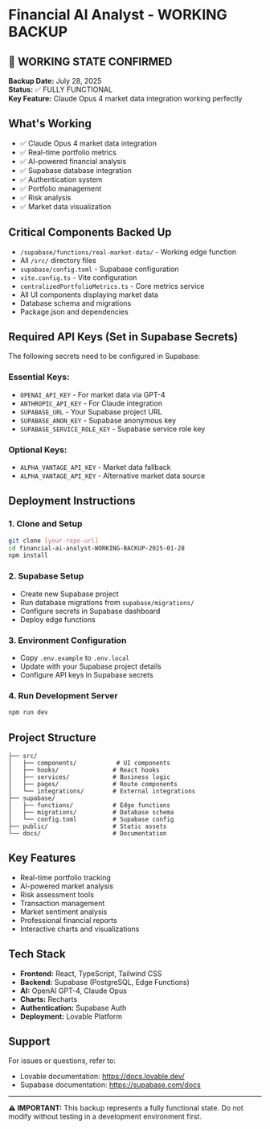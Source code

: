 # Financial AI Analyst - WORKING BACKUP

## 🎉 WORKING STATE CONFIRMED
**Backup Date:** July 28, 2025  
**Status:** ✅ FULLY FUNCTIONAL  
**Key Feature:** Claude Opus 4 market data integration working perfectly

## What's Working
- ✅ Claude Opus 4 market data integration
- ✅ Real-time portfolio metrics
- ✅ AI-powered financial analysis
- ✅ Supabase database integration
- ✅ Authentication system
- ✅ Portfolio management
- ✅ Risk analysis
- ✅ Market data visualization

## Critical Components Backed Up
- `/supabase/functions/real-market-data/` - Working edge function
- All `/src/` directory files
- `supabase/config.toml` - Supabase configuration
- `vite.config.ts` - Vite configuration
- `centralizedPortfolioMetrics.ts` - Core metrics service
- All UI components displaying market data
- Database schema and migrations
- Package.json and dependencies

## Required API Keys (Set in Supabase Secrets)
The following secrets need to be configured in Supabase:

### Essential Keys:
- `OPENAI_API_KEY` - For market data via GPT-4
- `ANTHROPIC_API_KEY` - For Claude integration
- `SUPABASE_URL` - Your Supabase project URL
- `SUPABASE_ANON_KEY` - Supabase anonymous key
- `SUPABASE_SERVICE_ROLE_KEY` - Supabase service role key

### Optional Keys:
- `ALPHA_VANTAGE_API_KEY` - Market data fallback
- `ALPHA_VANTAGE_API_KEY` - Alternative market data source

## Deployment Instructions

### 1. Clone and Setup
```bash
git clone [your-repo-url]
cd financial-ai-analyst-WORKING-BACKUP-2025-01-28
npm install
```

### 2. Supabase Setup
- Create new Supabase project
- Run database migrations from `supabase/migrations/`
- Configure secrets in Supabase dashboard
- Deploy edge functions

### 3. Environment Configuration
- Copy `.env.example` to `.env.local`
- Update with your Supabase project details
- Configure API keys in Supabase secrets

### 4. Run Development Server
```bash
npm run dev
```

## Project Structure
```
├── src/
│   ├── components/           # UI components
│   ├── hooks/               # React hooks
│   ├── services/            # Business logic
│   ├── pages/               # Route components
│   └── integrations/        # External integrations
├── supabase/
│   ├── functions/           # Edge functions
│   ├── migrations/          # Database schema
│   └── config.toml          # Supabase config
├── public/                  # Static assets
└── docs/                    # Documentation

```

## Key Features
- Real-time portfolio tracking
- AI-powered market analysis
- Risk assessment tools
- Transaction management
- Market sentiment analysis
- Professional financial reports
- Interactive charts and visualizations

## Tech Stack
- **Frontend:** React, TypeScript, Tailwind CSS
- **Backend:** Supabase (PostgreSQL, Edge Functions)
- **AI:** OpenAI GPT-4, Claude Opus
- **Charts:** Recharts
- **Authentication:** Supabase Auth
- **Deployment:** Lovable Platform

## Support
For issues or questions, refer to:
- Lovable documentation: https://docs.lovable.dev/
- Supabase documentation: https://supabase.com/docs

---
**⚠️ IMPORTANT:** This backup represents a fully functional state. Do not modify without testing in a development environment first.